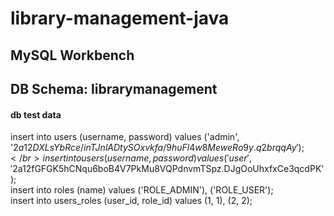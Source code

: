 # library-management-java

## MySQL Workbench
## DB Schema: librarymanagement
#### db test data
insert into users (username, password) values ('admin', '$2a$12$DXLsYbRce/inTJnlADtySOxvkfa/9huFl4w8MeweRo9y.q2brqqAy'); </br>
insert into users (username, password) values ('user', '$2a$12$fGFGK5hCNqu6boB4V7PkMu8VQPdnvmTSpz.DJgOoUhxfxCe3qcdPK'); </br>
insert into roles (name) values ('ROLE_ADMIN'), ('ROLE_USER'); </br>
insert into users_roles (user_id, role_id) values (1, 1), (2, 2); 
